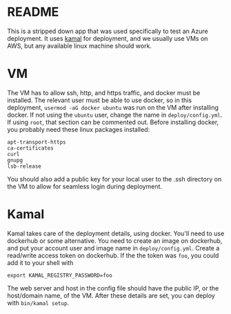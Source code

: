 # README

This is a stripped down app that was used specifically to test an Azure deployment.  It uses [kamal](https://kamal-deploy.org/) for deployment, and we usually use VMs on AWS, but any available linux machine should work.

# VM

The VM has to allow ssh, http, and https traffic, and docker must be installed.  The relevant user must be able to use docker, so in this deployment, `usermod -aG docker ubuntu` was run on the VM after installing docker.  If not using the `ubuntu` user, change the name in `deploy/config.yml`.  If using `root`, that section can be commented out.  Before installing docker, you probably need these linux packages installed:

    apt-transport-https
    ca-certificates
    curl
    gnupg
    lsb-release

You should also add a public key for your local user to the .ssh directory on the VM to allow for seamless login during deployment.

# Kamal

Kamal takes care of the deployment details, using docker.  You'll need to use dockerhub or some alternative.  You need to create an image on dockerhub, and put your account user and image name in `deploy/config.yml`.  Create a read/write access token on dockerhub.  If the the token was `foo`, you could add it to your shell with

    export KAMAL_REGISTRY_PASSWORD=foo

The web server and host in the config file should have the public IP, or the host/domain name, of the VM.  After these details are set, you can deploy with `bin/kamal setup`.
